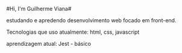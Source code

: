 #Hi, I'm Guilherme Viana#

estudando e apredendo desenvolvimento web focado em front-end.

Tecnologias que uso atualmente:
html, css, javascript 

aprendizagem atual:
Jest - básico
